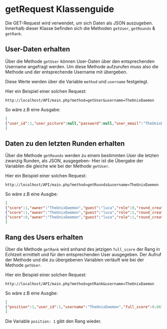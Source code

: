 # getRequest Klassenguide

Die GET-Request wird verwendet, um sich Daten als JSON auszugeben.
Innerhalb dieser Klasse befinden sich die Methoden `getUser`, `getRounds` & `getRank`.

## User-Daten erhalten

Über die Methode `getUser` können User-Daten über den entsprechenden Username angefragt werden.
Um diese Methode aufzurufen muss also die Methode und der entsprechende Username mit übergeben.

Diese Werte werden über die Variable `method` und `username` festgelegt.

Hier ein Beispiel einer solchen Request:
```https
http://localhost/API/main.php?method=getUser&username=TheUnixDaemon
```

So wäre z.B eine Ausgabe:
```json
[
{"user_id":1,"user_picture":null,"password":null,"user_email":"TheUnixDaemon@gmail.com","username":"TheUnixDaemon","superRights":null,"rights":null,"full_score":0.667}
]
```

## Daten zu den letzten Runden erhalten

Über die Methode `getRounds` werden zu einem bestimmten User die letzten zwanzig Runden, als JSON, ausgegeben-
Hier ist die Übergabe der Variablen die gleiche wie bei der Methode `getUser`.

Hier ein Beispiel einer solchen Request:
```https
http://localhost/API/main.php?method=getRounds&username=TheUnixDaemon
```

So wäre z.B eine Ausgbe:
```json
[
{"score":1,"owner":"TheUnixDaemon","guest":"luca","role":0,"round_create_date":"2023-03-06"},
{"score":1,"owner":"TheUnixDaemon","guest":"luca","role":1,"round_create_date":"2023-03-05"},
{"score":0,"owner":"TheUnixDaemon","guest":"luca","role":1,"round_create_date":"2023-03-02"}
]
```

## Rang des Users erhalten

Über die Methode `getRank` wird anhand des jetzigen `full_score` der Rang in Echtzeit ermittelt und für den entsprechenden User ausgegeben.
Der Aufruf der Methode und die zu übergebenen Variablen verläuft wie bei der Methode `getUser`.

Hier ein Beispiel einer solchen Request:
```https
http://localhost/API/main.php?method=getRank&username=TheUnixDaemon
```

So wäre z.B eine Ausgbe:
```json
[
{"position":1,"user_id":1,"username":"TheUnixDaemon","full_score":0.667}
]
```

Die Variable `position: 1` gibt den Rang wieder.
